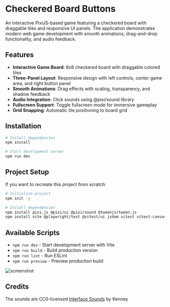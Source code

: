 # Checkered Board Buttons

An interactive PixiJS-based game featuring a checkered board with draggable tiles and responsive UI panels. The application demonstrates modern web game development with smooth animations, drag-and-drop functionality, and audio feedback.

## Features

- **Interactive Game Board**: 8x8 checkered board with draggable colored tiles
- **Three-Panel Layout**: Responsive design with left controls, center game area, and right button panel
- **Smooth Animations**: Drag effects with scaling, transparency, and shadow feedback
- **Audio Integration**: Click sounds using @pixi/sound library
- **Fullscreen Support**: Toggle fullscreen mode for immersive gameplay
- **Grid Snapping**: Automatic tile positioning to board grid

## Installation

```bash
# Install dependencies
npm install

# Start development server
npm run dev
```

## Project Setup

If you want to recreate this project from scratch:

```bash
# Initialize project
npm init -y

# Install dependencies
npm install pixi.js @pixi/ui @pixi/sound @tweenjs/tween.js
npm install vite @playwright/test @vitest/ui jsdom vitest vitest-canvas-mock --save-dev
```

## Available Scripts

- `npm run dev` - Start development server with Vite
- `npm run build` - Build production version
- `npm run lint` - Run ESLint
- `npm run preview` - Preview production build

![screenshot](https://raw.github.com/afarber/pixi-questions/master/checkered-board-buttons/screenshot.gif)

## Credits

The sounds are CC0-licensed [Interface Sounds](https://kenney.nl/assets/interface-sounds) by Kenney

